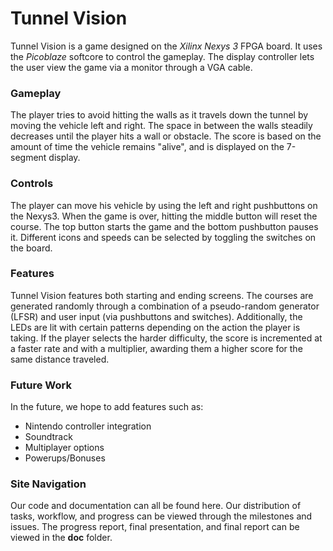 Tunnel Vision
=============
Tunnel Vision is a game designed on the _Xilinx Nexys 3_ FPGA board.  It uses the _Picoblaze_ softcore to control the gameplay. The display controller lets the user view the game via a monitor through a  VGA cable.

### Gameplay    <br /> 
The player tries to avoid hitting the walls as it travels down the tunnel by moving the vehicle left and right. The space in between the walls steadily decreases until the player hits a wall or obstacle.  The score is based on the amount of time the vehicle remains "alive", and is displayed on the 7-segment display.

### Controls   <br />
The player can move his vehicle by using the left and right pushbuttons on the Nexys3.  When the game is over, hitting the middle button will reset the course.  The top button starts the game and the bottom pushbutton pauses it. Different icons and speeds can be selected by toggling the switches on the board. 

### Features   <br />
Tunnel Vision features both starting and ending screens.  The courses are generated randomly through a combination of a pseudo-random generator (LFSR) and user input (via pushbuttons and switches). Additionally, the LEDs are lit with certain patterns depending on the action the player is taking.  If the player selects the harder difficulty, the score is incremented at a faster rate and with a multiplier, awarding them a higher score for the same distance traveled. 

### Future Work   <br />
In the future, we hope to add features such as:   <br />
- Nintendo controller integration   <br /> 
- Soundtrack   <br />
- Multiplayer options   <br />
- Powerups/Bonuses   <br />

### Site Navigation    <br />
Our code and documentation can all be found here. Our distribution of tasks, workflow, and progress can be viewed through the milestones and issues. The progress report, final presentation, and final report can be viewed in the __doc__ folder.


